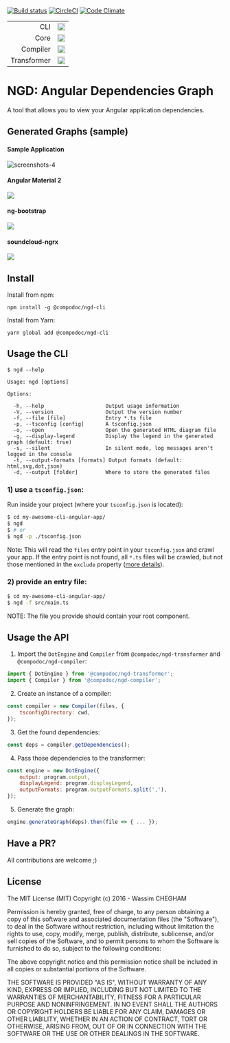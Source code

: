[![Build status](https://ci.appveyor.com/api/projects/status/45ou8frsi43v7j8r?svg=true)](https://ci.appveyor.com/project/vogloblinsky/ngd/branch/master)
[![CircleCI](https://circleci.com/gh/compodoc/ngd/tree/master.svg?style=svg)](https://circleci.com/gh/compodoc/ngd/tree/master)
[![Code Climate](https://codeclimate.com/github/compodoc/ngd/badges/gpa.svg)](https://codeclimate.com/github/compodoc/ngd)

<table>
  <tr>
    <td align="right">CLI</td>
    <td><a href="https://badge.fury.io/js/%40compodoc%2Fngd-cli"><img src="https://badge.fury.io/js/%40compodoc%2Fngd-cli.svg" alt="npm version" height="18"></a></td>
  </tr>
  <tr>
    <td align="right">Core</td>
    <td><a href="https://badge.fury.io/js/%40compodoc%2Fngd-core"><img src="https://badge.fury.io/js/%40compodoc%2Fngd-core.svg" alt="npm version" height="18"></a></td>
  </tr>
  <tr>
    <td align="right">Compiler</td>
    <td><a href="https://badge.fury.io/js/%40compodoc%2Fngd-compiler"><img src="https://badge.fury.io/js/%40compodoc%2Fngd-compiler.svg" alt="npm version" height="18"></a></td>
  </tr>
  <tr>
    <td align="right">Transformer</td>
    <td><a href="https://badge.fury.io/js/%40compodoc%2Fngd-transformer"><img src="https://badge.fury.io/js/%40compodoc%2Fngd-transformer.svg" alt="npm version" height="18"></a></td>
  </tr>
</table>

# NGD: Angular Dependencies Graph

A tool that allows you to view your Angular application dependencies.

## Generated Graphs (sample)

#### Sample Application

![screenshots-4](https://raw.githubusercontent.com/compodoc/ngd/master/screenshots/dependencies-4.png)

#### Angular Material 2

<img src="https://cdn.rawgit.com/compodoc/ngd/master/screenshots/dependencies.material2.svg"/>

#### ng-bootstrap

<img src="https://cdn.rawgit.com/compodoc/ngd/master/screenshots/dependencies.ng-bootstrap.svg"/>

#### soundcloud-ngrx

<img src="https://cdn.rawgit.com/compodoc/ngd/master/screenshots/dependencies.soundcloud-ngrx.svg"/>

## Install

Install from npm:

```
npm install -g @compodoc/ngd-cli
```

Install from Yarn:

```
yarn global add @compodoc/ngd-cli
```

## Usage the CLI

```
$ ngd --help

Usage: ngd [options]

Options:

  -h, --help                    Output usage information
  -V, --version                 Output the version number
  -f, --file [file]             Entry *.ts file
  -p, --tsconfig [config]       A tsconfig.json
  -o, --open                    Open the generated HTML diagram file
  -g, --display-legend          Display the legend in the generated graph (default: true)
  -s, --silent                  In silent mode, log messages aren't logged in the console
  -t, --output-formats [formats] Output formats (default: html,svg,dot,json)
  -d, --output [folder]         Where to store the generated files
```

### 1) use a `tsconfig.json`:

Run inside your project (where your `tsconfig.json` is located):

```bash
$ cd my-awesome-cli-angular-app/
$ ngd
$ # or
$ ngd -p ./tsconfig.json
```

Note: This will read the `files` entry point in your `tsconfig.json` and crawl your app. If the entry point is not
found, all `*.ts` files will be crawled, but not those mentioned in the `exclude` property ([more details](https://www.typescriptlang.org/docs/handbook/tsconfig.json.html#details)).

### 2) provide an entry file:

```bash
$ cd my-awesome-cli-angular-app/
$ ngd -f src/main.ts
```

NOTE: The file you provide should contain your root component.

## Usage the API

1. Import the `DotEngine` and `Compiler` from `@compodoc/ngd-transformer` and `@compodoc/ngd-compiler`:

```javascript
import { DotEngine } from '@compodoc/ngd-transformer';
import { Compiler } from '@compodoc/ngd-compiler';
```

2. Create an instance of a compiler:

```javascript
const compiler = new Compiler(files, {
    tsconfigDirectory: cwd,
});
```

3. Get the found dependencies:

```javascript
const deps = compiler.getDependencies();
```

4. Pass those dependencies to the transformer:

```javascript
const engine = new DotEngine({
    output: program.output,
    displayLegend: program.displayLegend,
    outputFormats: program.outputFormats.split(','),
});
```

5. Generate the graph:

```javascript
engine.generateGraph(deps).then(file => { ... });
```

## Have a PR?

All contributions are welcome ;)

## License

The MIT License (MIT)
Copyright (c) 2016 - Wassim CHEGHAM

Permission is hereby granted, free of charge, to any person obtaining a copy of this software and associated documentation files (the "Software"), to deal in the Software without restriction, including without limitation the rights to use, copy, modify, merge, publish, distribute, sublicense, and/or sell copies of the Software, and to permit persons to whom the Software is furnished to do so, subject to the following conditions:

The above copyright notice and this permission notice shall be included in all copies or substantial portions of the Software.

THE SOFTWARE IS PROVIDED "AS IS", WITHOUT WARRANTY OF ANY KIND, EXPRESS OR IMPLIED, INCLUDING BUT NOT LIMITED TO THE WARRANTIES OF MERCHANTABILITY, FITNESS FOR A PARTICULAR PURPOSE AND NONINFRINGEMENT. IN NO EVENT SHALL THE AUTHORS OR COPYRIGHT HOLDERS BE LIABLE FOR ANY CLAIM, DAMAGES OR OTHER LIABILITY, WHETHER IN AN ACTION OF CONTRACT, TORT OR OTHERWISE, ARISING FROM, OUT OF OR IN CONNECTION WITH THE SOFTWARE OR THE USE OR OTHER DEALINGS IN THE SOFTWARE.
